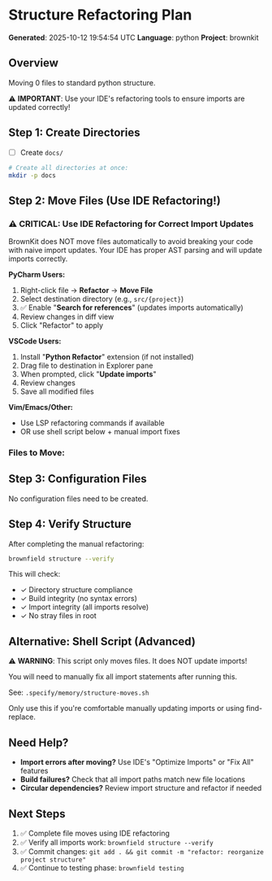 # Structure Refactoring Plan

**Generated**: 2025-10-12 19:54:54 UTC
**Language**: python
**Project**: brownkit

## Overview

Moving 0 files to standard python structure.

⚠️  **IMPORTANT**: Use your IDE's refactoring tools to ensure imports are updated correctly!

## Step 1: Create Directories

- [ ] Create `docs/`

```bash
# Create all directories at once:
mkdir -p docs
```

## Step 2: Move Files (Use IDE Refactoring!)

### ⚠️ CRITICAL: Use IDE Refactoring for Correct Import Updates

BrownKit does NOT move files automatically to avoid breaking your code with
naive import updates. Your IDE has proper AST parsing and will update imports correctly.

**PyCharm Users:**
1. Right-click file → **Refactor** → **Move File**
2. Select destination directory (e.g., `src/{project}`)
3. ✅ Enable "**Search for references**" (updates imports automatically)
4. Review changes in diff view
5. Click "Refactor" to apply

**VSCode Users:**
1. Install "**Python Refactor**" extension (if not installed)
2. Drag file to destination in Explorer pane
3. When prompted, click "**Update imports**"
4. Review changes
5. Save all modified files

**Vim/Emacs/Other:**
- Use LSP refactoring commands if available
- OR use shell script below + manual import fixes

### Files to Move:


## Step 3: Configuration Files

No configuration files need to be created.

## Step 4: Verify Structure

After completing the manual refactoring:

```bash
brownfield structure --verify
```

This will check:
- ✓ Directory structure compliance
- ✓ Build integrity (no syntax errors)
- ✓ Import integrity (all imports resolve)
- ✓ No stray files in root

## Alternative: Shell Script (Advanced)

⚠️  **WARNING**: This script only moves files. It does NOT update imports!

You will need to manually fix all import statements after running this.

See: `.specify/memory/structure-moves.sh`

Only use this if you're comfortable manually updating imports or using find-replace.

## Need Help?

- **Import errors after moving?** Use IDE's "Optimize Imports" or "Fix All" features
- **Build failures?** Check that all import paths match new file locations
- **Circular dependencies?** Review import structure and refactor if needed

## Next Steps

1. ✅ Complete file moves using IDE refactoring
2. ✅ Verify all imports work: `brownfield structure --verify`
3. ✅ Commit changes: `git add . && git commit -m "refactor: reorganize project structure"`
4. ✅ Continue to testing phase: `brownfield testing`
